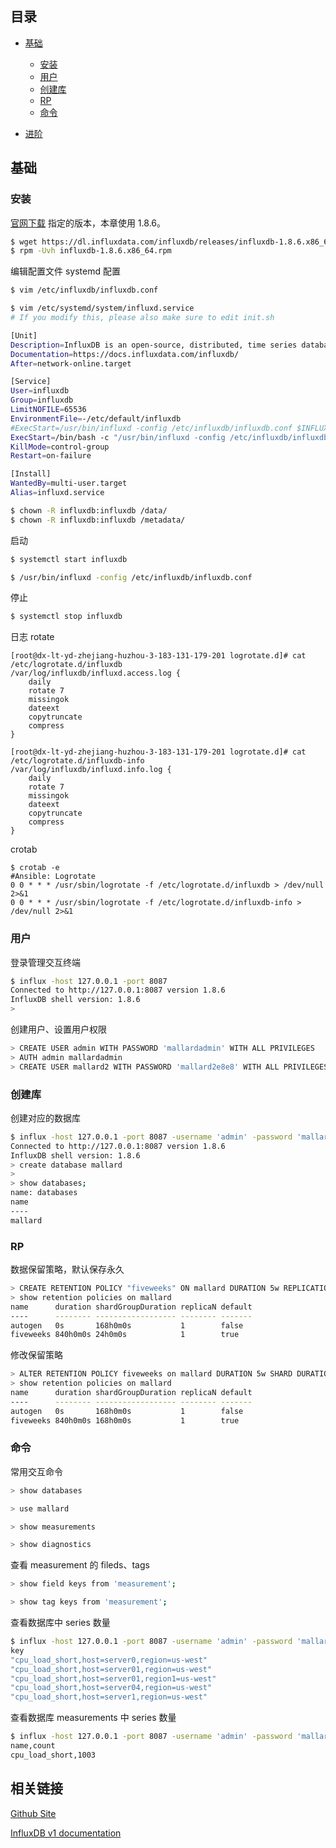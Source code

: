 ## 目录

* [基础](#基础)
    * [安装](#安装)
    * [用户](#用户)
    * [创建库](#创建库)
    * [RP](#RP)
    * [命令](#命令)

* [进阶](#进阶)

## 基础

### 安装

[官网下载](https://www.influxdata.com/downloads/) 指定的版本，本章使用 1.8.6。

```bash
$ wget https://dl.influxdata.com/influxdb/releases/influxdb-1.8.6.x86_64.rpm
$ rpm -Uvh influxdb-1.8.6.x86_64.rpm
```

编辑配置文件 systemd 配置

```bash
$ vim /etc/influxdb/influxdb.conf

$ vim /etc/systemd/system/influxd.service
# If you modify this, please also make sure to edit init.sh

[Unit]
Description=InfluxDB is an open-source, distributed, time series database
Documentation=https://docs.influxdata.com/influxdb/
After=network-online.target

[Service]
User=influxdb
Group=influxdb
LimitNOFILE=65536
EnvironmentFile=-/etc/default/influxdb
#ExecStart=/usr/bin/influxd -config /etc/influxdb/influxdb.conf $INFLUXD_OPTS
ExecStart=/bin/bash -c "/usr/bin/influxd -config /etc/influxdb/influxdb.conf >> /var/log/influxdb/influxd.info.log 2>&1"
KillMode=control-group
Restart=on-failure

[Install]
WantedBy=multi-user.target
Alias=influxd.service

$ chown -R influxdb:influxdb /data/
$ chown -R influxdb:influxdb /metadata/
```

启动

```bash
$ systemctl start influxdb

$ /usr/bin/influxd -config /etc/influxdb/influxdb.conf
```

停止

```bash
$ systemctl stop influxdb
```

日志 rotate
```
[root@dx-lt-yd-zhejiang-huzhou-3-183-131-179-201 logrotate.d]# cat /etc/logrotate.d/influxdb
/var/log/influxdb/influxd.access.log {
    daily
    rotate 7
    missingok
    dateext
    copytruncate
    compress
}

[root@dx-lt-yd-zhejiang-huzhou-3-183-131-179-201 logrotate.d]# cat /etc/logrotate.d/influxdb-info
/var/log/influxdb/influxd.info.log {
    daily
    rotate 7
    missingok
    dateext
    copytruncate
    compress
}
```
crotab

```
$ crotab -e
#Ansible: Logrotate
0 0 * * * /usr/sbin/logrotate -f /etc/logrotate.d/influxdb > /dev/null 2>&1
0 0 * * * /usr/sbin/logrotate -f /etc/logrotate.d/influxdb-info > /dev/null 2>&1
```


### 用户

登录管理交互终端

```bash
$ influx -host 127.0.0.1 -port 8087
Connected to http://127.0.0.1:8087 version 1.8.6
InfluxDB shell version: 1.8.6
>
```

创建用户、设置用户权限

```bash
> CREATE USER admin WITH PASSWORD 'mallardadmin' WITH ALL PRIVILEGES
> AUTH admin mallardadmin
> CREATE USER mallard2 WITH PASSWORD 'mallard2e8e8' WITH ALL PRIVILEGES
```

### 创建库

创建对应的数据库

```bash
$ influx -host 127.0.0.1 -port 8087 -username 'admin' -password 'mallardadmin' 
Connected to http://127.0.0.1:8087 version 1.8.6
InfluxDB shell version: 1.8.6
> create database mallard
> 
> show databases;
name: databases
name
----
mallard
```

### RP

数据保留策略，默认保存永久

```bash
> CREATE RETENTION POLICY "fiveweeks" ON mallard DURATION 5w REPLICATION 1 DEFAULT
> show retention policies on mallard
name      duration shardGroupDuration replicaN default
----      -------- ------------------ -------- -------
autogen   0s       168h0m0s           1        false
fiveweeks 840h0m0s 24h0m0s            1        true
```

修改保留策略

```bash
> ALTER RETENTION POLICY fiveweeks on mallard DURATION 5w SHARD DURATION 7d DEFAULT
> show retention policies on mallard
name      duration shardGroupDuration replicaN default
----      -------- ------------------ -------- -------
autogen   0s       168h0m0s           1        false
fiveweeks 840h0m0s 168h0m0s           1        true
```

### 命令

常用交互命令

```bash
> show databases

> use mallard

> show measurements

> show diagnostics
```

查看 measurement 的 fileds、tags

```bash
> show field keys from 'measurement';

> show tag keys from 'measurement';
```

查看数据库中 series 数量

```bash
$ influx -host 127.0.0.1 -port 8087 -username 'admin' -password 'mallardadmin' -execute 'show series on mallard' -format 'csv'
key
"cpu_load_short,host=server0,region=us-west"
"cpu_load_short,host=server01,region=us-west"
"cpu_load_short,host=server01,region1=us-west"
"cpu_load_short,host=server04,region=us-west"
"cpu_load_short,host=server1,region=us-west"
```

查看数据库 measurements 中 series 数量

```bash
$ influx -host 127.0.0.1 -port 8087 -username 'admin' -password 'mallardadmin' -execute 'show series exact cardinality on mydb' -format 'csv'
name,count
cpu_load_short,1003
```

## 相关链接

[Github Site](https://github.com/influxdata/influxdb)

[InfluxDB v1 documentation](https://docs.influxdata.com/influxdb/v1/)

